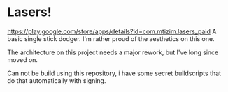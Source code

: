 # Lasers!
https://play.google.com/store/apps/details?id=com.mtizim.lasers_paid
A basic single stick dodger.
I'm rather proud of the aesthetics on this one.

The architecture on this project needs a major rework, but I've long since moved on.

Can not be build using this repository, i have some secret buildscripts that do that automatically with signing.
